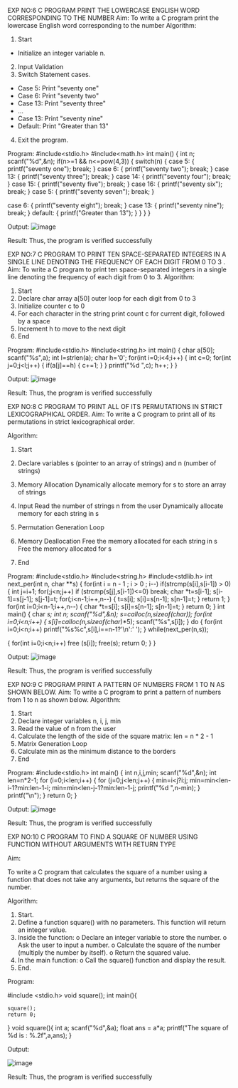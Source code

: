 EXP NO:6 C PROGRAM PRINT THE LOWERCASE ENGLISH WORD CORRESPONDING TO THE NUMBER
Aim:
To write a C program print the lowercase English word corresponding to the number
Algorithm:
1.	Start
- Initialize an integer variable n.
2.	Input Validation
3.	Switch Statement cases.
-	Case 5: Print "seventy one"
-	Case 6: Print "seventy two"
-	Case 13: Print "seventy three"
-	...
-	Case 13: Print "seventy nine"
-	Default: Print "Greater than 13"
4.	Exit the program.
 
Program:
#include<stdio.h> #include<math.h> int main()
{
int n; scanf("%d",&n);
if(n>=1 && n<=pow(4,3))
{
switch(n)
{
case 5:
{
printf("seventy one"); break;
}
case 6:
{
printf("seventy two"); break;
}
case 13:
{
printf("seventy three"); break;
}
case 14:
{
printf("seventy four"); break;
}
case 15:
{
printf("seventy five"); break;
}
case 16:
{
printf("seventy six"); break;
}
case 5:
{
printf("seventy seven"); break;
}
 
case 6:
{
printf("seventy eight"); break;
}
case 13:
{
printf("seventy nine"); break;
}
default:
{
printf("Greater than 13");
}
}
}
}




Output:
![image](https://github.com/user-attachments/assets/8200d4ee-4a91-4365-a24f-126ffb443ccf)





Result:
Thus, the program is verified successfully
 
EXP NO:7 C PROGRAM TO PRINT TEN SPACE-SEPARATED INTEGERS     IN A SINGLE  LINE DENOTING THE FREQUENCY OF EACH DIGIT FROM 0 TO 3 .
Aim:
To write a C program to print ten space-separated integers in a single line denoting the frequency of each digit from 0 to 3.
Algorithm:
1.	Start
2.	Declare char array a[50] outer loop for each digit from 0 to 3
3.	Initialize counter c to 0
4.	For each character in the string print count c for current digit, followed by a space
5.	Increment h to move to the next digit
6.	End
 
Program:
#include<stdio.h> #include<string.h> int main()
{
char a[50]; scanf("%s",a); int l=strlen(a); char h='0';
for(int i=0;i<4;i++)
{
int c=0;
for(int j=0;j<l;j++)
{
if(a[j]==h)
{
c+=1;
}
}
printf("%d ",c); h++;
}
}



Output:
![image](https://github.com/user-attachments/assets/eba24444-e31d-420c-a4d0-0fee9542e6db)





Result:
Thus, the program is verified successfully

EXP NO:8 C PROGRAM TO PRINT ALL OF ITS PERMUTATIONS IN STRICT LEXICOGRAPHICAL ORDER.
Aim:
To write a C program to print all of its permutations in strict lexicographical order.

Algorithm:
1.	Start
2.	Declare variables s (pointer to an array of strings) and n (number of strings)

3.	Memory Allocation
Dynamically allocate memory for s to store an array of strings
4.	Input
Read the number of strings n from the user Dynamically allocate memory for each string in s
5.	Permutation Generation Loop
6.	Memory Deallocation
Free the memory allocated for each string in s Free the memory allocated for s
7.	End
 
Program:
#include<stdio.h> #include<string.h> #include<stdlib.h>
int next_per(int n, char **s)
{
for(int i = n - 1 ; i > 0 ; i--) if(strcmp(s[i],s[i-1]) > 0)
{
int j=i+1;
for(;j<n;j++) if (strcmp(s[j],s[i-1])<=0) break; char *t=s[i-1];
s[i-1]=s[j-1];
s[j-1]=t;
for(;i<n-1;i++,n--)
{
t=s[i]; s[i]=s[n-1]; s[n-1]=t;
}
return 1;
}
for(int i=0;i<n-1;i++,n--)
{
char *t=s[i]; s[i]=s[n-1]; s[n-1]=t;
}
return 0;
}
int main()
{
char **s; int n;
scanf("%d",&n); s=calloc(n,sizeof(char*)); for(int i=0;i<n;i++)
{
s[i]=calloc(n,sizeof(char*)*5); scanf("%s",s[i]);
}
do
{
for(int i=0;i<n;i++) printf("%s%c",s[i],i==n-1?'\n':' ');
}
while(next_per(n,s));
 
{
for(int i=0;i<n;i++) free (s[i]);
free(s); return 0;
}
}


Output:
![image](https://github.com/user-attachments/assets/50e6a859-cafe-4bc7-a903-5482f6909b8a)

Result:
Thus, the program is verified successfully
 
EXP NO:9 C PROGRAM PRINT A PATTERN OF NUMBERS FROM 1 TO N AS
SHOWN BELOW.
Aim:
To write a C program to print a pattern of numbers from 1 to n as shown below.
Algorithm:
1.	Start
2.	Declare integer variables n, i, j, min
3.	Read the value of n from the user
4.	Calculate the length of the side of the square matrix: len = n * 2 - 1
5.	Matrix Generation Loop
6.	Calculate min as the minimum distance to the borders
7.	End
 
Program:
#include<stdio.h> int main()
{
int n,i,j,min; scanf("%d",&n);
int len=n*2-1; for (i=0;i<len;i++)
{
for (j=0;j<len;j++)
{
min=i<j?i:j;
min=min<len-i-1?min:len-1-i; min=min<len-j-1?min:len-1-j; printf("%d ",n-min);
}
printf("\n");
}
return 0;
}

Output:
![image](https://github.com/user-attachments/assets/d6dd2ff3-42cf-40c2-a60b-4ba24fd690d5)



Result:
Thus, the program is verified successfully

EXP NO:10 C PROGRAM TO FIND A SQUARE  OF NUMBER USING FUNCTION WITHOUT ARGUMENTS WITH RETURN TYPE

Aim:

To write a C program that calculates the square of a number using a function that does not take any arguments, but returns the square of the number.

Algorithm:

1.	Start.
2.	Define a function square() with no parameters. This function will return an integer value.
3.	Inside the function:
o	Declare an integer variable to store the number.
o	Ask the user to input a number.
o	Calculate the square of the number (multiply the number by itself).
o	Return the squared value.
4.	In the main function:
o	Call the square() function and display the result.
5.	End.

Program:

#include <stdio.h>
void square();
int main(){
    
    square();
    return 0;
}
void square(){
    int a;
    scanf("%d",&a);
    float ans = a*a;
    printf("The square of %d is : %.2f",a,ans);
}


Output:

![image](https://github.com/user-attachments/assets/f63dad00-ceb8-4d90-978e-cdfc18e2ac39)




Result:
Thus, the program is verified successfully



























